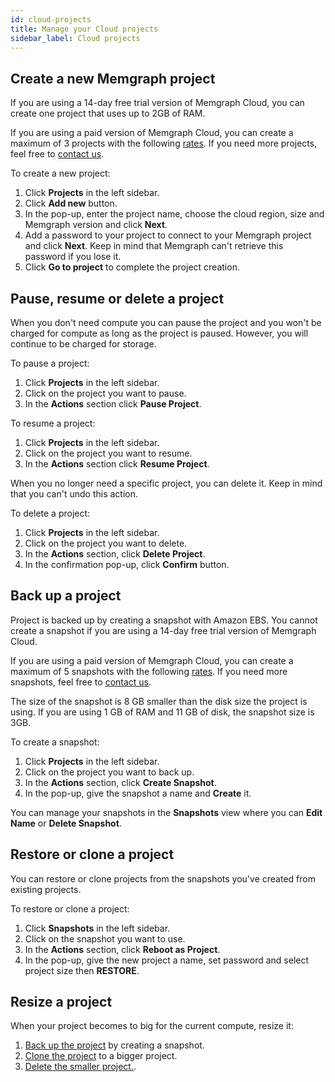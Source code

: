 ```yaml
---
id: cloud-projects
title: Manage your Cloud projects
sidebar_label: Cloud projects
---
```


## Create a new Memgraph project

If you are using a 14-day free trial version of Memgraph Cloud, you can create
one project that uses up to 2GB of RAM. 

If you are using a paid version of Memgraph Cloud, you can create a maximum of 3
projects with the following [rates](/payment.md). If you need more projects, feel free to
[contact us](/memgraph/help_center). 

To create a new project:

1. Click **Projects** in the left sidebar.
2. Click **Add new** button.
3. In the pop-up, enter the project name, choose the cloud region, size and
   Memgraph version and click **Next**.
4. Add a password to your project to connect to your Memgraph project and click
   **Next**. Keep in mind that Memgraph can't retrieve this password if you lose
   it. 
5. Click **Go to project** to complete the project creation.

## Pause, resume or delete a project

When you don't need compute you can pause the project and you won't be charged
for compute as long as the project is paused. However, you will continue to be
charged for storage.

To pause a project:
1. Click **Projects** in the left sidebar.
2. Click on the project you want to pause.
3. In the **Actions** section click **Pause Project**.

To resume a project:
1. Click **Projects** in the left sidebar.
2. Click on the project you want to resume.
3. In the **Actions** section click **Resume Project**.

When you no longer need a specific project, you can delete it. Keep in mind that
you can't undo this action.

To delete a project:
1. Click **Projects** in the left sidebar.
2. Click on the project you want to delete.
3. In the **Actions** section, click **Delete Project**.
4. In the confirmation pop-up, click **Confirm** button.

## Back up a project

Project is backed up by creating a snapshot with Amazon EBS. You cannot create a
snapshot if you are using a 14-day free trial version of Memgraph Cloud.

If you are using a paid version of Memgraph Cloud, you can create a maximum of 5
snapshots with the following [rates](/payment.md). If you need more snapshots,
feel free to [contact us](/memgraph/help_center). 

The size of the snapshot is 8 GB smaller than the disk size the project is
using. If you are using 1 GB of RAM and 11 GB of disk, the snapshot size is 3GB. 

To create a snapshot:
1. Click **Projects** in the left sidebar.
2. Click on the project you want to back up.
3. In the **Actions** section, click **Create Snapshot**.
4. In the pop-up, give the snapshot a name and **Create** it.

You can manage your snapshots in the **Snapshots** view where you can **Edit
Name** or **Delete Snapshot**.

## Restore or clone a project

You can restore or clone projects from the snapshots you've created from
existing projects.

To restore or clone a project:
1. Click **Snapshots** in the left sidebar.
2. Click on the snapshot you want to use.
3. In the **Actions** section, click **Reboot as Project**.
4. In the pop-up, give the new project a name, set password and select project
   size then **RESTORE**.
   
## Resize a project

When your project becomes to big for the current compute, resize it:

1. [Back up the project](#back-up-a-project) by creating a snapshot.
2. [Clone the project](#restore-or-clone-a-project) to a bigger project.
3. [Delete the smaller project.](#pause-resume-or-delete-a-project).
